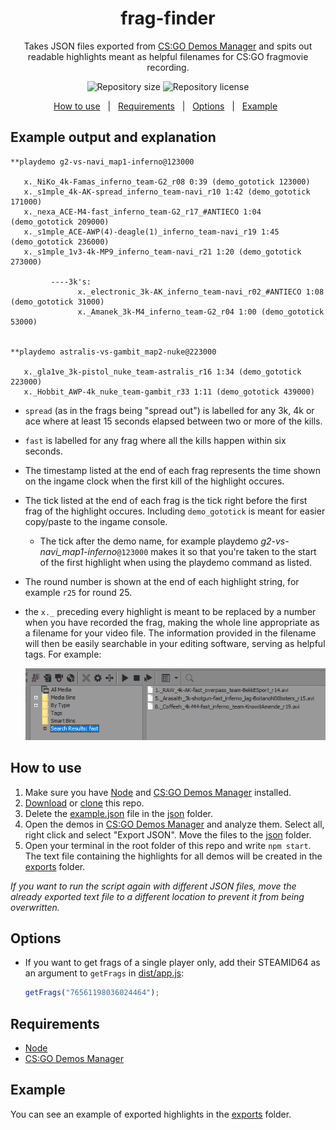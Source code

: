 
<div align="center" text-align="center">

# frag-finder

Takes JSON files exported from [CS:GO Demos Manager](https://github.com/akiver/CSGO-Demos-Manager) and spits out readable highlights meant as helpful filenames for CS:GO fragmovie recording.

<p>
  <img alt="Repository size" src="https://img.shields.io/github/repo-size/HenB13/frag-finder?color=#85C740">
  <img alt="Repository license" src="https://img.shields.io/github/license/HenB13/frag-finder?color=#85C740">
</p>
<p>
  <a href="#how-to-use">How to use</a> &#xa0; | &#xa0;
  <a href="#requirements">Requirements</a> &#xa0; | &#xa0;
  <a href="#options">Options</a> &#xa0; | &#xa0;
  <a href="#example">Example</a> &#xa0;
</p>

</div>

## Example output and explanation ###

```
**playdemo g2-vs-navi_map1-inferno@123000

   x._NiKo_4k-Famas_inferno_team-G2_r08 0:39 (demo_gototick 123000)
   x._s1mple_4k-AK-spread_inferno_team-navi_r10 1:42 (demo_gototick 171000)
   x._nexa_ACE-M4-fast_inferno_team-G2_r17_#ANTIECO 1:04 (demo_gototick 209000)
   x._s1mple_ACE-AWP(4)-deagle(1)_inferno_team-navi_r19 1:45 (demo_gototick 236000)
   x._s1mple_1v3-4k-MP9_inferno_team-navi_r21 1:20 (demo_gototick 273000)

         ----3k's:
               x._electronic_3k-AK_inferno_team-navi_r02_#ANTIECO 1:08 (demo_gototick 31000)
               x._Amanek_3k-M4_inferno_team-G2_r04 1:00 (demo_gototick 53000)
               
               
**playdemo astralis-vs-gambit_map2-nuke@223000

   x._gla1ve_3k-pistol_nuke_team-astralis_r16 1:34 (demo_gototick 223000)
   x._Hobbit_AWP-4k_nuke_team-gambit_r33 1:11 (demo_gototick 439000)
```
  - ``spread`` (as in the frags being "spread out") is labelled for any 3k, 4k or ace where at least 15 seconds elapsed between two or more of the kills. 
  - ``fast`` is labelled for any frag where all the kills happen within six seconds.
  - The timestamp listed at the end of each frag represents the time shown on the ingame clock when the first kill of the highlight occures.
  - The tick listed at the end of each frag is the tick right before the first frag of the highlight occures. Including ``demo_gototick`` is meant for easier copy/paste to the ingame console.
    - The tick after the demo name, for example playdemo <i>g2-vs-navi_map1-inferno</i>``@123000`` makes it so that you're taken to the start of the first highlight when using the playdemo command as listed.
  - The round number is shown at the end of each highlight string, for example ``r25`` for round 25.
  - the ``x._`` preceding every highlight is meant to be replaced by a number when you have recorded the frag, making the whole line appropriate as a filename for your video file. The information provided in the filename will then be easily searchable in your editing software, serving as helpful tags. For example: 
    
    <img src="./img/editing-software-example.png">

## How to use ##

1. Make sure you have [Node](https://nodejs.org/en/) and [CS:GO Demos Manager](https://github.com/akiver/CSGO-Demos-Manager) installed.
2. [Download](https://github.com/HenB13/frag-finder/archive/refs/heads/master.zip) or [clone](https://docs.github.com/en/get-started/getting-started-with-git/about-remote-repositories#cloning-with-https-urls) this repo.
3. Delete the [example.json](json/example.json) file in the [json](json) folder.
4. Open the demos in [CS:GO Demos Manager](https://github.com/akiver/CSGO-Demos-Manager) and analyze them. Select all, right click and select "Export JSON". Move the files to the [json](json) folder.
5. Open your terminal in the root folder of this repo and write `npm start`. The text file containing the highlights for all demos will be created in the [exports](exports) folder.  
 
<i>If you want to run the script again with different JSON files, move the already exported text file to a different location to prevent it from being overwritten.</i>

## Options ##

- If you want to get frags of a single player only, add their STEAMID64 as an argument to `getFrags` in [dist/app.js](dist/app.js):

  ```javascript
  getFrags("76561198036024464");
  ```
  
## Requirements ##

* [Node](https://nodejs.org/en/)
* [CS:GO Demos Manager](https://github.com/akiver/CSGO-Demos-Manager)


## Example ##

  You can see an example of exported highlights in the [exports](exports/example.txt) folder.
